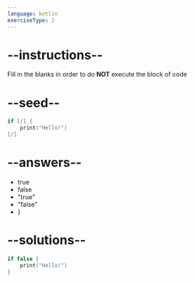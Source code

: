 ```yaml
---
language: kotlin
exerciseType: 2
---
```


# --instructions--

Fill in the blanks in order to do **NOT** execute the block of code

# --seed--

```kotlin
if [/] {
    print("Hello!")
[/]
```

# --answers--

- true
- false
- "true"
- "false"
- }

# --solutions--

```kotlin
if false {
    print("Hello!")
}
```
